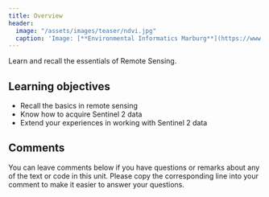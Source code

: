 ```yaml
---
title: Overview
header:
  image: "/assets/images/teaser/ndvi.jpg"
  caption: 'Image: [**Environmental Informatics Marburg**](https://www.uni-marburg.de/en/fb19/disciplines/physisch/environmentalinformatics){:target="_blank"}'
---
```


Learn and recall the essentials of Remote Sensing.
<!--more-->
<!--Learn the essentials of Remote Sensing and get a hands on experience in working with remote sensing data.-->

## Learning objectives

* Recall the basics in remote sensing
* Know how to acquire Sentinel 2 data
* Extend your experiences in working with Sentinel 2 data 

## Comments 

You can leave comments below if you have questions or remarks about any of the text or code in this unit. Please copy the corresponding line into your comment to make it easier to answer your questions.

<script src="https://utteranc.es/client.js" 
        repo="GeoMOER/moer-mpg-upscaling"
        issue-term="moer_mpg_upscaling_unit03_RS_basics" 
        theme="github-light" 
        crossorigin="anonymous" 
        async> 
</script> 